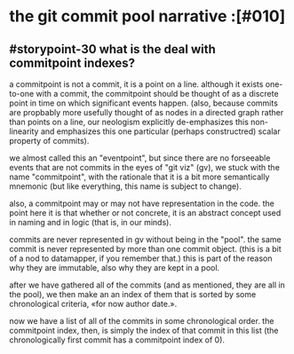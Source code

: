 # the git commit pool narrative :[#010]


## #storypoint-30 what is the deal with commitpoint indexes?

a commitpoint is not a commit, it is a point on a line. although it exists
one-to-one with a commit, the commitpoint should be thought of as a discrete
point in time on which significant events happen. (also, because commits are
propbably more usefully thought of as nodes in a directed graph rather than
points on a line, our neologism explicitly de-emphasizes this non-linearity
and emphasizes this one particular (perhaps constructred) scalar property of
commits).

we almost called this an "eventpoint", but since there are no forseeable
events that are not commits in the eyes of "git viz" (gv), we stuck with the
name "commitpoint", with the rationale that it is a bit more semantically
mnemonic (but like everything, this name is subject to change).

also, a commitpoint may or may not have representation in the code. the point
here it is that whether or not concrete, it is an abstract concept used in
naming and in logic (that is, in our minds).

commits are never represented in gv without being in the "pool". the same
commit is never represented by more than one commit object. (this is a bit of
a nod to datamapper, if you remember that.) this is part of the reason why
they are immutable, also why they are kept in a pool.

after we have gathered all of the commits (and as mentioned, they are all in
the pool), we then make an an index of them that is sorted by some
chronological criteria, «for now author date.».

now we have a list of all of the commits in some chronological order. the
commitpoint index, then, is simply the index of that commit in this list
(the chronologically first commit has a commitpoint index of 0).
